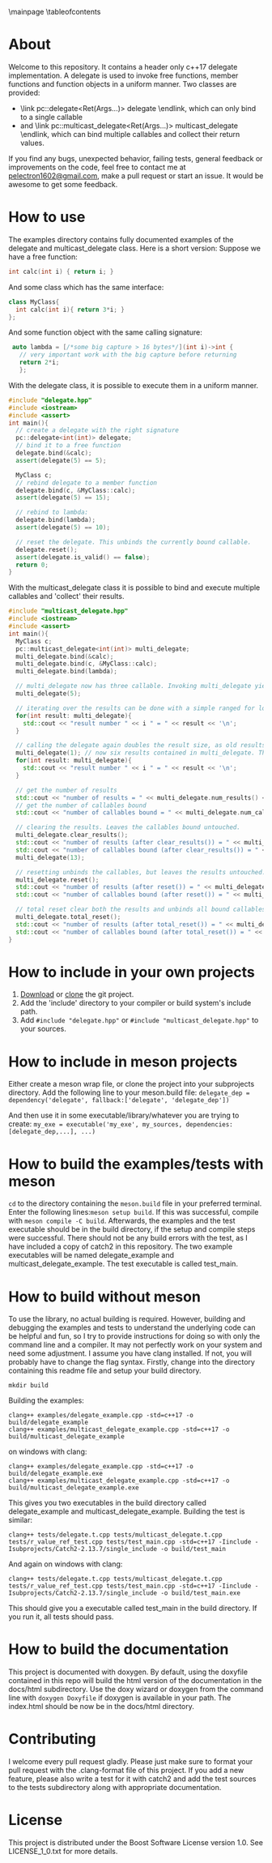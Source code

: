 \mainpage
\tableofcontents
# About
Welcome to this repository. It contains a header only c++17 delegate implementation. A delegate is used to invoke free functions, member functions and function objects in a uniform manner. Two classes are provided: 
 - \link pc::delegate<Ret(Args...)> delegate \endlink, which can only bind to a single callable
 - and \link pc::multicast_delegate<Ret(Args...)> multicast_delegate \endlink, which can bind multiple callables and collect their return values.

If you find any bugs, unexpected behavior, failing tests, general feedback or improvements on the code, feel free to contact me at pelectron1602@gmail.com, make a pull request or start an issue. It would be awesome to get some feedback.

# How to use
The examples directory contains fully documented examples of the delegate and multicast_delegate class. Here is a short version:
Suppose we have a free function:
```cpp 
int calc(int i) { return i; }
```
And some class which has the same interface:
```cpp 
class MyClass{
  int calc(int i){ return 3*i; }
};
```
And some function object with the same calling signature:
```cpp
 auto lambda = [/*some big capture > 16 bytes*/](int i)->int { 
   // very important work with the big capture before returning
   return 2*i; 
   };
```
With the delegate class, it is possible to execute them in a uniform manner.
```cpp
#include "delegate.hpp"
#include <iostream>
#include <assert>
int main(){
  // create a delegate with the right signature
  pc::delegate<int(int)> delegate;
  // bind it to a free function
  delegate.bind(&calc);
  assert(delegate(5) == 5);

  MyClass c;
  // rebind delegate to a member function
  delegate.bind(c, &MyClass::calc);
  assert(delegate(5) == 15);

  // rebind to lambda:
  delegate.bind(lambda);
  assert(delegate(5) == 10);

  // reset the delegate. This unbinds the currently bound callable.
  delegate.reset();
  assert(delegate.is_valid() == false); 
  return 0;
}
```
With the multicast_delegate class it is possible to bind and execute multiple callables and 'collect' their results.
```cpp
#include "multicast_delegate.hpp"
#include <iostream>
#include <assert>
int main(){
  MyClass c;
  pc::multicast_delegate<int(int)> multi_delegate;
  multi_delegate.bind(&calc);
  multi_delegate.bind(c, &MyClass::calc);
  multi_delegate.bind(lambda);

  // multi_delegate now has three callable. Invoking multi_delegate yields three results. They results are in the same order as the callables bound, i.e. result 0 is the result of the free function calc, result 1 is the result of the calc call on variable c and result 2 the result of calling lambda.
  multi_delegate(5);

  // iterating over the results can be done with a simple ranged for loop.
  for(int result: multi_delegate){
    std::cout << "result number " << i " = " << result << '\n';
  }

  // calling the delegate again doubles the result size, as old results don't get cleared. 
  multi_delegate(1); // now six results contained in multi_delegate. The three first ones are the old results.
  for(int result: multi_delegate){
    std::cout << "result number " << i " = " << result << '\n';
  }

  // get the number of results 
  std::cout << "number of results = " << multi_delegate.num_results() << ".\n";
  // get the number of callables bound
  std::cout << "number of callables bound = " << multi_delegate.num_callables() << ",\n";

  // clearing the results. Leaves the callables bound untouched.
  multi_delegate.clear_results();
  std::cout << "number of results (after clear_results()) = " << multi_delegate.num_results() << ".\n";
  std::cout << "number of callables bound (after clear_results()) = " << multi_delegate.num_callables() << ",\n";
  multi_delegate(13);

  // resetting unbinds the callables, but leaves the results untouched.
  multi_delegate.reset();
  std::cout << "number of results (after reset()) = " << multi_delegate.num_results() << ".\n";
  std::cout << "number of callables bound (after reset()) = " << multi_delegate.num_callables() << ",\n";

  // total reset clear both the results and unbinds all bound callables.
  multi_delegate.total_reset();
  std::cout << "number of results (after total_reset()) = " << multi_delegate.num_results() << ".\n";
  std::cout << "number of callables bound (after total_reset()) = " << multi_delegate.num_callables() << ",\n";
}
```

# How to include in your own projects
1. <a href="https://github.com/pelectron/delegate/archive/refs/heads/master.zip">Download</a> or <a href="https://github.com/pelectron/delegate.git">clone</a> the git project. 
2. Add the 'include' directory to your compiler or build system's include path. 
3. Add ``#include "delegate.hpp"`` or ``#include "multicast_delegate.hpp"`` to your sources.

# How to include in meson projects
Either create a meson wrap file, or clone the project into your subprojects directory. Add the following line to your meson.build file: 
``delegate_dep = dependency('delegate', fallback:['delegate', 'delegate_dep'])``

And then use it in some executable/library/whatever you are trying to create:
``my_exe = executable('my_exe', my_sources, dependencies:[delegate_dep,...], ...)``

# How to build the examples/tests with meson
``cd`` to the directory containing the ``meson.build`` file in your preferred terminal. Enter the following lines:``meson setup build``. If this was successful, compile with
``meson compile -C build``. Afterwards, the examples and the test executable should be in the build directory, if the setup and compile steps were successful. There should not be any build errors with the test, as I have included a copy of catch2 in this repository. The two example executables will be named delegate_example and multicast_delegate_example. The test executable is called test_main.

# How to build without meson
To use the library, no actual building is required. However, building and debugging the examples and tests to understand the underlying code can be helpful and fun, so I try to provide instructions for doing so with only the command line and a compiler. It may not perfectly work on your system and need some adjustment. I assume you have clang installed. If not, you will probably have to change the flag syntax.
Firstly, change into the directory containing this readme file and setup your build directory.
```shell
mkdir build
```
Building the examples:
```shell
clang++ examples/delegate_example.cpp -std=c++17 -o build/delegate_example
clang++ examples/multicast_delegate_example.cpp -std=c++17 -o build/multicast_delegate_example
```
on windows with clang:
```shell
clang++ examples/delegate_example.cpp -std=c++17 -o build/delegate_example.exe
clang++ examples/multicast_delegate_example.cpp -std=c++17 -o build/multicast_delegate_example.exe
```
This gives you two executables in the build directory called delegate_example and multicast_delegate_example.
Building the test is similar:
```shell
clang++ tests/delegate.t.cpp tests/multicast_delegate.t.cpp tests/r_value_ref_test.cpp tests/test_main.cpp -std=c++17 -Iinclude -Isubprojects/Catch2-2.13.7/single_include -o build/test_main
```
And again on windows with clang:
```shell
clang++ tests/delegate.t.cpp tests/multicast_delegate.t.cpp tests/r_value_ref_test.cpp tests/test_main.cpp -std=c++17 -Iinclude -Isubprojects/Catch2-2.13.7/single_include -o build/test_main.exe
```
This should give you a executable called test_main in the build directory. If you run it, all tests should pass.

# How to build the documentation
This project is documented with doxygen. By default, using the doxyfile contained in this repo will build the html version of the documentation in the docs/html subdirectory. Use the doxy wizard or doxygen from the command line with ``doxygen Doxyfile`` if doxygen is available in your path. The index.html should be now be in the docs/html directory.

# Contributing
I welcome every pull request gladly. Please just make sure to format your pull request with the .clang-format file of this project. If you add a new feature, please also write a test for it with catch2 and add the test sources to the tests subdirectory along with appropriate documentation.

# License
This project is distributed under the Boost Software License version 1.0. See LICENSE_1_0.txt for more details.
